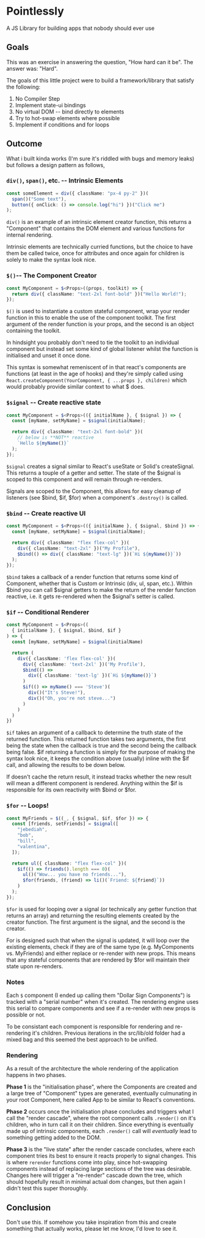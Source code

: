 # Pointlessly

A JS Library for building apps that nobody should ever use

## Goals

This was an exercise in answering the question, "How hard can it be". The answer was: "Hard".

The goals of this little project were to build a framework/library that satisfy the following:

1. No Compiler Step
2. Implement state-ui bindings
3. No virtual DOM -- bind directly to elements
4. Try to hot-swap elements where possible
5. Implement if conditions and for loops

## Outcome

What i built kinda works (I'm sure it's riddled with bugs and memory leaks) but follows a design pattern as follows,

### `div()`, `span()`, etc. -- Intrinsic Elements

```ts
const someElement = div({ className: "px-4 py-2" })(
  span()("Some text"),
  button({ onClick: () => console.log("hi") })("Click me")
);
```

`div()` is an example of an intrinsic element creator function, this returns a "Component" that contains the DOM element and various functions for internal rendering.

Intrinsic elements are technically curried functions, but the choice to have them be called twice, once for attributes and once again for children is solely to make the syntax look nice.

### `$()`-- The Component Creator

```ts
const MyComponent = $<Props>((props, toolkit) => {
  return div({ className: "text-2xl font-bold" })("Hello World!");
});
```

`$()` is used to instantiate a custom stateful component, wrap your render function in this to enable the use of the component toolkit. The first argument of the render function is your props, and the second is an object containing the toolkit.

In hindsight you probably don't need to tie the toolkit to an individual component but instead set some kind of global listener whilst the function is initialised and unset it once done.

This syntax is somewhat remeniscent of in that react's components are functions (at least in the age of hooks) and they're simply called using `React.createComponent(YourComponent, { ...props }, children)` which would probably provide similar context to what $ does.

### `$signal` -- Create reactive state

```ts
const MyComponent = $<Props>(({ initialName }, { $signal }) => {
  const [myName, setMyName] = $signal(initialName);

  return div({ className: "text-2xl font-bold" })(
    // below is **NOT** reactive
    `Hello ${myName()}`
  );
});
```

`$signal` creates a signal similar to React's useState or Solid's createSignal. This returns a touple of a getter and setter. The state of the $signal is scoped to this component and will remain through re-renders.

Signals are scoped to the Component, this allows for easy cleanup of listeners (see $bind, $if, $for) when a component's `.destroy()` is called.

### `$bind` -- Create reactive UI

```ts
const MyComponent = $<Props>(({ initialName }, { $signal, $bind }) => {
  const [myName, setMyName] = $signal(initialName);

  return div({ className: "flex flex-col" })(
    div({ className: "text-2xl" })("My Profile"),
    $bind(() => div({ className: "text-lg" })(`Hi ${myName()}`))
  );
});
```

`$bind` takes a callback of a render function that returns some kind of Component, whether that is Custom or Intrinsic (div, ul, span, etc.). Within $bind you can call $signal getters to make the return of the render function reactive, i.e. it gets re-rendered when the $signal's setter is called.

### `$if` -- Conditional Renderer

```ts
const MyComponent = $<Props>((
  { initialName }, { $signal, $bind, $if }
) => {
  const [myName, setMyName] = $signal(initialName)

  return (
    div({ className: 'flex flex-col' })(
      div({ className: 'text-2xl' })('My Profile'),
      $bind(() =>
        div({ className: 'text-lg' })(`Hi ${myName()}`)
      )
      $if(() => myName() === 'Steve')(
        div()("It's Steve!"),
        div()("Oh, you're not steve...")
      )
    )
  )
})
```

`$if` takes an argument of a callback to determine the truth state of the returned function. This returned function takes two arguments, the first being the state when the callback is true and the second being the callback being false. $if returning a function is simply for the purpose of making the syntax look nice, it keeps the condition above (usually) inline with the $if call, and allowing the results to be down below.

If doesn't cache the return result, it instead tracks whether the new result will mean a different component is rendered. Anything within the $if is responsible for its own reactivity with $bind or $for.

### `$for` -- Loops!

```ts
const MyFriends = $((_, { $signal, $if, $for }) => {
  const [friends, setFriends] = $signal([
    "jebediah",
    "bob",
    "bill",
    "valentina",
  ]);

  return ul({ className: "flex flex-col" })(
    $if(() => friends().length === 0)(
      ul()("Wow... you have no friends..."),
      $for(friends, (friend) => li()(`Friend: ${friend}`))
    )
  );
});
```

`$for` is used for looping over a signal (or technically any getter function that returns an array) and returning the resulting elements created by the creator function. The first argument is the signal, and the second is the creator.

For is designed such that when the signal is updated, it will loop over the existing elements, check if they are of the same type (e.g. MyComponents vs. MyFriends) and either replace or re-render with new props. This means that any stateful components that are rendered by $for will maintain their state upon re-renders.

### Notes

Each `$` component (I ended up calling them "Dollar Sign Components") is tracked with a "serial number" when it's created. The rendering engine uses this serial to compare components and see if a re-render with new props is possible or not.

To be consistant each component is responsible for rendering and re-rendering it's children. Previous iterations in the src/lib/old folder had a mixed bag and this seemed the best approach to be unified.

### Rendering

As a result of the architecture the whole rendering of the application happens in two phases.

**Phase 1** is the "initialisation phase", where the Components are created and a large tree of "Component" types are generated, eventually culmunating in your root Component, here called App to be similar to React's conventions.

**Phase 2** occurs once the initialisation phase concludes and triggers what I call the "render cascade", where the root component calls `.render()` on it's children, who in turn call it on their children. Since everything is eventually made up of intrinsic components, each `.render()` call will _eventually_ lead to something getting added to the DOM.

**Phase 3** is the "live state" after the render cascade concludes, where each component tries its best to ensure it reacts properly to signal changes. This is where `rerender` functions come into play, since hot-swapping components instead of replacing large sections of the tree was desirable. Changes here will trigger a "re-render" cascade down the tree, which should hopefully result in minimal actual dom changes, but then again I didn't test this super thoroughly.

## Conclusion

Don't use this. If somehow you take inspiration from this and create something that actually works, please let me know, I'd love to see it.
